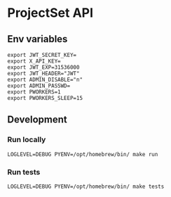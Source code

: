 # ProjectSet API

## Env variables


```
export JWT_SECRET_KEY=
export X_API_KEY=
export JWT_EXP=31536000
export JWT_HEADER="JWT"
export ADMIN_DISABLE="n"
export ADMIN_PASSWD=
export PWORKERS=1
export PWORKERS_SLEEP=15

```

## Development

### Run locally

```
LOGLEVEL=DEBUG PYENV=/opt/homebrew/bin/ make run

```

### Run tests

```
LOGLEVEL=DEBUG PYENV=/opt/homebrew/bin/ make tests
```
